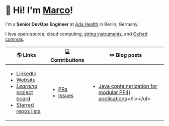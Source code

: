 # :wave: Hi! I'm [**Marco**](https://marcomicera.github.io)!

I'm a **Senior DevOps Engineer** at [Ada Health](https://ada.com) in Berlin, Germany.

I love
open-source,
cloud computing,
[string instruments](https://youtu.be/Izqz9Vm066E),
and [Oxford commas](https://en.wikipedia.org/wiki/Serial_comma).

| **:earth_americas: Links** | **:computer: Contributions** | **:pencil2: Blog posts** |
|---|---|---|
| <ul><li>[LinkedIn](https://www.linkedin.com/in/marcomicera/?locale=en_US)</li><li>[Website](https://marcomicera.github.io)</li><li>[_Learning_ project board](https://github.com/users/marcomicera/projects/4)</li><li>[Starred repos lists](https://github.com/marcomicera?tab=stars)</li></ul> | <ul><li>[PRs](https://github.com/search?q=is%3Apr+author%3Amarcomicera)</li><li>[Issues](https://github.com/search?q=is%3Aissue+author%3Amarcomicera)</li></ul> | <ul><li>[Java containerization for modular PF4j applications]([https://www.endocode.com/blog/2021/07/23/2021-07-23-java-containerization-pf4j/](https://hoverture.com/java-containerization-for-modular-pf4j-applications))</li></ul> |
